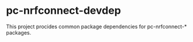 # pc-nrfconnect-devdep

This project procides common package dependencies for pc-nrfconnect-* packages.
